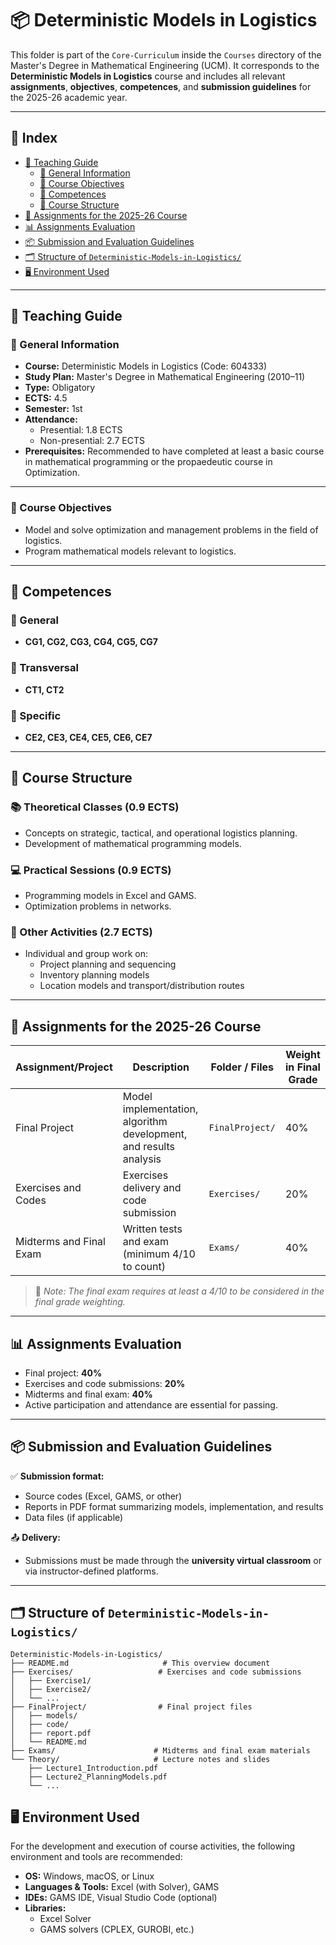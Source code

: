
# 📦 Deterministic Models in Logistics 

This folder is part of the `Core-Curriculum` inside the `Courses` directory of the Master's Degree in Mathematical Engineering (UCM). It corresponds to the **Deterministic Models in Logistics** course and includes all relevant **assignments**, **objectives**, **competences**, and **submission guidelines** for the 2025-26 academic year.

---

## 📑 Index

- [📘 Teaching Guide](#-teaching-guide)  
  - [📌 General Information](#-general-information)  
  - [🎯 Course Objectives](#-course-objectives)  
  - [🧠 Competences](#-competences)  
  - [🔄 Course Structure](#-course-structure)  
- [🧪 Assignments for the 2025-26 Course](#-assignments-for-the-2025-26-course)  
- [📊 Assignments Evaluation](#-assignments-evaluation)  
- [📦 Submission and Evaluation Guidelines](#-submission-and-evaluation-guidelines)  
- [🗂️ Structure of `Deterministic-Models-in-Logistics/`](#structure-deterministic-models-in-logistics)  
- [🖥️ Environment Used](#-environment-used)

---

## 📘 Teaching Guide

### 📌 General Information

- **Course:** Deterministic Models in Logistics (Code: 604333)  
- **Study Plan:** Master's Degree in Mathematical Engineering (2010–11)  
- **Type:** Obligatory  
- **ECTS:** 4.5  
- **Semester:** 1st  
- **Attendance:**  
  - Presential: 1.8 ECTS  
  - Non-presential: 2.7 ECTS  
- **Prerequisites:** Recommended to have completed at least a basic course in mathematical programming or the propaedeutic course in Optimization.

---

### 🎯 Course Objectives

- Model and solve optimization and management problems in the field of logistics.  
- Program mathematical models relevant to logistics.

---

## 🧠 Competences

### 🔹 General

- **CG1, CG2, CG3, CG4, CG5, CG7**

### 🔹 Transversal

- **CT1, CT2**

### 🔹 Specific

- **CE2, CE3, CE4, CE5, CE6, CE7**

---

## 🔄 Course Structure

### 📚 Theoretical Classes (0.9 ECTS)

- Concepts on strategic, tactical, and operational logistics planning.  
- Development of mathematical programming models.

### 💻 Practical Sessions (0.9 ECTS)

- Programming models in Excel and GAMS.  
- Optimization problems in networks.

### 🧪 Other Activities (2.7 ECTS)

- Individual and group work on:  
  - Project planning and sequencing  
  - Inventory planning models  
  - Location models and transport/distribution routes

---

## 🧪 Assignments for the 2025-26 Course

| Assignment/Project        | Description                                                      | Folder / Files               | Weight in Final Grade |
|--------------------------|------------------------------------------------------------------|-----------------------------|-----------------------|
| Final Project            | Model implementation, algorithm development, and results analysis | `FinalProject/`             | 40%                   |
| Exercises and Codes      | Exercises delivery and code submission                           | `Exercises/`                | 20%                   |
| Midterms and Final Exam  | Written tests and exam (minimum 4/10 to count)                  | `Exams/`                    | 40%                   |

> 📌 *Note: The final exam requires at least a 4/10 to be considered in the final grade weighting.*

---

## 📊 Assignments Evaluation

- Final project: **40%**  
- Exercises and code submissions: **20%**  
- Midterms and final exam: **40%**  
- Active participation and attendance are essential for passing.

---

## 📦 Submission and Evaluation Guidelines

✅ **Submission format:**

- Source codes (Excel, GAMS, or other)  
- Reports in PDF format summarizing models, implementation, and results  
- Data files (if applicable)

📤 **Delivery:**

- Submissions must be made through the **university virtual classroom** or via instructor-defined platforms.

---

## 🗂️ Structure of `Deterministic-Models-in-Logistics/`

```plaintext
Deterministic-Models-in-Logistics/
├── README.md                     # This overview document
├── Exercises/                   # Exercises and code submissions
│   ├── Exercise1/
│   ├── Exercise2/
│   └── ...
├── FinalProject/                # Final project files
│   ├── models/
│   ├── code/
│   ├── report.pdf
│   └── README.md
├── Exams/                      # Midterms and final exam materials
└── Theory/                     # Lecture notes and slides
    ├── Lecture1_Introduction.pdf
    ├── Lecture2_PlanningModels.pdf
    └── ...
```

## 🖥️ Environment Used

For the development and execution of course activities, the following environment and tools are recommended:

- **OS:** Windows, macOS, or Linux  
- **Languages & Tools:** Excel (with Solver), GAMS  
- **IDEs:** GAMS IDE, Visual Studio Code (optional)  
- **Libraries:**  
  - Excel Solver  
  - GAMS solvers (CPLEX, GUROBI, etc.)
